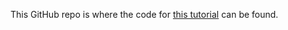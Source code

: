This GitHub repo is where the code for [this tutorial](https://learnmonkey.github.io/programming/python/cool-projects/2-counter-app/) can be found.
